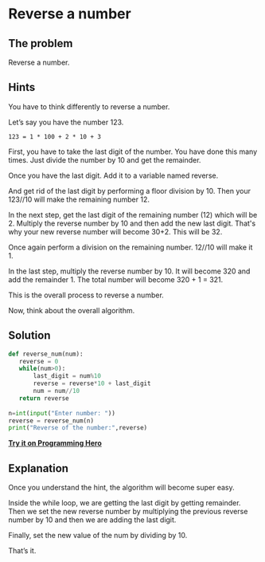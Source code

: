 # Reverse a number 

## The problem
Reverse a number. 

## Hints
You have to think differently to reverse a number.

Let’s say you have the number 123. 

`123 = 1 * 100 + 2 * 10 + 3`

First, you have to take the last digit of the number. You have done this many times. Just divide the number by 10 and get the remainder. 

Once you have the last digit. Add it to a variable named reverse. 

And get rid of the last digit by performing a floor division by 10.  Then your 123//10 will make the remaining number 12. 

In the next step, get the last digit of the remaining number (12) which will be 2. Multiply the reverse number by 10 and then add the new last digit. That's why your new reverse number will become 30+2. This will be 32. 

Once again perform a division on the remaining number. 12//10 will make it 1. 

In the last step, multiply the reverse number by 10. It will become 320 and add the remainder 1. The total number will become 320 + 1 = 321.

This is the overall process to reverse a number. 

Now, think about the overall algorithm.

## Solution
 
```python
def reverse_num(num):
   reverse = 0
   while(num>0):
       last_digit = num%10
       reverse = reverse*10 + last_digit
       num = num//10
   return reverse
 
n=int(input("Enter number: "))
reverse = reverse_num(n)
print("Reverse of the number:",reverse)
```

**[Try it on Programming Hero](https://play.google.com/store/apps/details?id=com.learnprogramming.codecamp)**

## Explanation
Once you understand the hint, the algorithm will become super easy. 

Inside the while loop, we are getting the last digit by getting remainder. Then we set the new reverse number by multiplying the previous reverse number by 10 and then we are adding the last digit.

Finally, set the new value of the num by dividing by 10. 

That’s it. 

